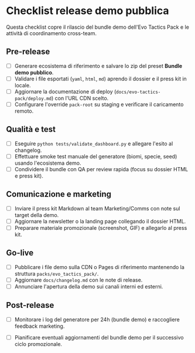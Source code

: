 # Checklist release demo pubblica

Questa checklist copre il rilascio del bundle demo dell'Evo Tactics Pack e le
attività di coordinamento cross-team.

## Pre-release

- [ ] Generare ecosistema di riferimento e salvare lo zip del preset
      **Bundle demo pubblico**.
- [ ] Validare i file esportati (`yaml`, `html`, `md`) aprendo il dossier e il
      press kit in locale.
- [ ] Aggiornare la documentazione di deploy (`docs/evo-tactics-pack/deploy.md`)
      con l'URL CDN scelto.
- [ ] Configurare l'override `pack-root` su staging e verificare il caricamento
      remoto.

## Qualità e test

- [ ] Eseguire `python tests/validate_dashboard.py` e allegare l'esito al
      changelog.
- [ ] Effettuare smoke test manuale del generatore (biomi, specie, seed) usando
      l'ecosistema demo.
- [ ] Condividere il bundle con QA per review rapida (focus su dossier HTML e
      press kit).

## Comunicazione e marketing

- [ ] Inviare il press kit Markdown al team Marketing/Comms con note sul target
      della demo.
- [ ] Aggiornare la newsletter o la landing page collegando il dossier HTML.
- [ ] Preparare materiale promozionale (screenshot, GIF) e allegarlo al press
      kit.

## Go-live

- [ ] Pubblicare i file demo sulla CDN o Pages di riferimento mantenendo la
      struttura `packs/evo_tactics_pack/`.
- [ ] Aggiornare `docs/changelog.md` con le note di release.
- [ ] Annunciare l'apertura della demo sui canali interni ed esterni.

## Post-release

- [ ] Monitorare i log del generatore per 24h (bundle demo) e raccogliere
      feedback marketing.
- [ ] Pianificare eventuali aggiornamenti del bundle demo per il successivo
      ciclo promozionale.

